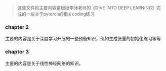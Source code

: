 > 这些文件的主要内容是根据李沐老师的《DIVE INTO DEEP LEARNING》完成的一些关于pytorch的相关coding练习



### chapter 2

主要的内容是关于深度学习开展的一些预备知识，例如生成张量的初始化练习等等



### chapter 3

主要的内容是关于线性神经网络的知识。


